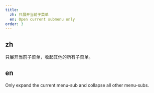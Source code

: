 ```yaml
---
title:
  zh: 只展开当前子菜单
  en: Open current submenu only
order: 3
---
```


## zh

只展开当前子菜单，收起其他的所有子菜单。

## en

Only expand the current menu-sub and collapse all other menu-subs.

